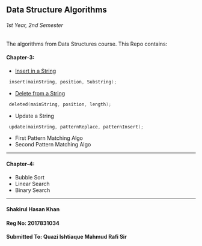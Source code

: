 ## Data Structure Algorithms
###### 1st Year, 2nd Semester

The algorithms from Data Structures course. This Repo contains:

#### Chapter-3:
* [Insert in a String](Chapter-3/insert.c)
```c
 insert(mainString, position, Substring);
```
* [Delete from a String](Chapter-3/delete.c)
```c
 deleted(mainString, position, length);
```
* Update a String
```c
 update(mainString, patternReplace, patternInsert);
```
* First Pattern Matching Algo
* Second Pattern Matching Algo
***
#### Chapter-4:
* Bubble Sort
* Linear Search
* Binary Search
***



#### Shakirul Hasan Khan
#### Reg No: 2017831034
#### Submitted To: Quazi Ishtiaque Mahmud Rafi Sir

